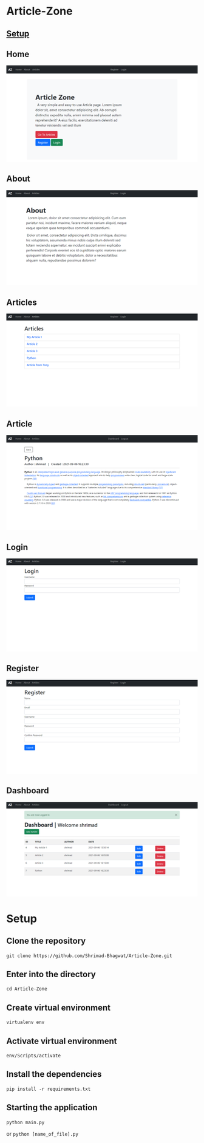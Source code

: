 # Article-Zone

## [Setup](#setup-1)

## Home
![Article Zone Home](./img/Home.png)
## About
![Article Zone About](./img/About.png)
## Articles
![Article Zone Articles](./img/Articles.png)
## Article
![Article Zone Articles](./img/ArticlePython.png)


## Login
![Article Zone Login](./img/Login.png)
## Register
![Article Zone Register](./img/Register.png)
## Dashboard
![Article Zone Dashboard](./img/Dashboard.png)


# Setup

## Clone the repository
```
git clone https://github.com/Shrimad-Bhagwat/Article-Zone.git
```

## Enter into the directory
```
cd Article-Zone
```

## Create virtual environment 
```
virtualenv env
```

## Activate virtual environment 
```
env/Scripts/activate
```

## Install the dependencies
```
pip install -r requirements.txt
```

## Starting the application
```
python main.py
```
or `python [name_of_file].py`